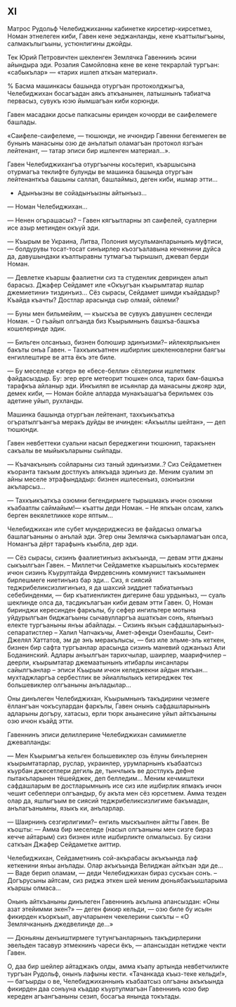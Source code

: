 ## XI
Матрос Рудольф Челебиджиханны кабинетке кирсетир-кирсетмез, Номан этнелеген киби, Гавен кене эеджанланды, кене къаттылыгъыны, салмакълыгъыны, устюнлигины джойды.

Тек Юрий Петровичтен шекленген Землячка Гавеннинъ эсини айындыра эди.
Розалия Самойловна кене ве кене текрарлай тургъан:
«сабыкълар» — «тарих ишлеп аткъан материал».

% Басма машинкасы башында отургъан протоколджыгъа, Челебиджихан босагъадан аякъ аткъанынен, латышнынъ табиатча первасыз, сувукъ юзю йымшагъан киби корюнди.

Гавен масадаки досье папкасыны еринден кочюрди ве саифелемеге башлады.

«Саифеле-саифелеме, — тюшюнди, не ичюндир Гавенни бегенмеген ве бунынъ манасыны озю де анълатып оламагъан протокол язгъан лейтенант, — татар эписи бир ишленген материал…».

Гавен Челебиджихангъа отургъычны косьтерип, къаршысына отурмагъа теклифте булунды ве машинка башында отургъан лейтенанткъа башыны саллап, башлаймыз, деген киби, ишмар этти…

- Адынъызны ве сойадынъызны айтынъыз…

— Номан Челебиджихан…

— Ненен огърашасыз?
– Гавен кягъытларны эп саифелей, суаллерни исе азыр метинден окъуй эди.

— Къырым ве Украина, Литва, Полония мусульманларынынъ муфтиси, — болдурувы тосат-тосат синъирлер къозгъалавына кечкенини дуйса да, давушындаки къалтыравны тутмагъа тырышып, джевап берди Номан. 

— Девлетке къаршы фаалиетни сиз та студенлик девринден алып барасыз.
Джафер Сейдамет иле «Окъугъан къырымтатар яшлар джемиетини» тиздинъиз…
Сёз сырасы, Сейдамет шимди къайдадыр?
Къайда къачты?
Достлар арасында сыр олмай, ойлеми?

— Буны мен бильмейим, — къыскъа ве сувукъ давушнен сесленди Номан.
– О гъайып олгъанда биз Къырымнынъ башкъа-башкъа кошелеринде эдик.

— Бильген олсанъыз, бизнен болюшир эдинъизми?– ийлекярлыкънен бакъты онъа Гавен.
– Тахкъикъатнен ишбирлик шекленювлерни баягъы енгиллештире ве атта ёкъ эте биле.

— Бу меселеде «эгер» ве «бесе-белли» сёзлерини ишлетмек файдасыздыр.
Бу: эгер ерге метеорит тюшкен олса, тарих бам-башкъа тарафкъа айланыр эди.
Инкъиляп ве исьянлар да манасыны джояр эди, демек киби, — Номан бойле алларда мунакъашагъа берильмек озь адетине уйып, рухланды.

Машинка башында отургъан лейтенант, тахкъикъаткъа огъратылгъангъа меракъ дуйды ве ичинден:
«Акъыллы шейтан», — деп тюшюнди.

Гавен невбеттеки суальни насыл береджегини тюшюнип, таракънен сакъалы ве мыйыкъларыны сыйпады.

— Къачакънынъ сойларыны сиз таный эдинъизми..?
Сиз Сейдаметнен къоранта такъым достлукъ алякъада эдинъиз де.
Меним суалим эп айны меселе этрафындадыр: бизнен ишлесенъиз, озюнъизни акъларсыз…

— Тахкъикъаткъа озюмни бегендирмеге тырышмакъ ичюн озюмни къабаатлы саймайым!— къатты деди Номан.
– Не япкъан олсам, халкъ берген векялетликке коре яптым…

Челебиджихан иле субет мундериджесиз ве файдасыз олмагъа башлагъаныны о анълай эди.
Эгер оны Землячка сыкъарламагъан олса, Номангъа дёрт тарафынъ къыбла, дер эди.

— Сёз сырасы, сизинъ фаалиетинъиз акъкъында, — девам этти джаны сыкъылгъан Гавен.
– Миллетчи Сейдаметке къаршылыкъ косьтермек ичюн сизинъ Къурултайда Фирдевснинъ коммунист такъымынен бирлешмеге ниетинъиз бар эди…
Сиз, я сиясий теджрибеликсизлигинъиз, я да шахсий зиддиет табиатынъыз себебинденми, — бир къатиенликтен дигерине баш урдынъыз, — суаль шеклинде олса да, тасдикълагъан киби девам этти Гавен.
О, Номан биринджи кересинден фаркълы, бу сефер ингильтере мотына уйдурылгъан биджагъыны сычавулларгъа ашаткъан сонъ, ялынъыз електе тургъаныны янъы абайлады.
– Сизинъ якъын сафдашларынъыз-сепаратистлер – Халил Чапчакъчы, Амет-эфенди Озенбашлы, Сеит-Джелял Хаттатов, эм де энъ меракълысы, — биз иле эльме-эль кеткен, бизнен бир сафта тургъанлар арасында сизинъ маневий оджанъыз Али Боданинский.
Адлары анъылгъан тарихчылар, шаирлер, маарифчилер – деерли, къырымтатар джемаатынынъ итибарлы инсанлары сайылгъанлар – эписи Къырым ичюн келеджекни айдын япкъан… мухтаджларгъа сербестлик ве эйиаллылыкъ  кетиреджек тек большевиклер олгъаныны анъладылар… 

Оны динълеген Челебиджихан, Къырымнынъ такъдирини чезмеге ёллангъан чокъсулардан фаркълы, Гавен онынъ сафдашларынынъ адларыны догъру, хатасыз, ерли тюрк аньанесине уйып айткъаныны озю ичюн къайд этти.

Гавеннинъ эписи делиллерине Челебиджихан самимиетле джевапланды:

— Мен Къырымгъа кельген большевиклер озь ёлуны бинълернен къырымтатарлар, руслар, украинлер, урумларнынъ къабаатсыз къурбан джесетлери дегиль де, тынчлыкъ ве достлукъ дефне пытакъларынен тёшейджек, деп белледим…
Меним кечмиштеки сафдашларым ве достларымнынъ исе сиз иле ишбирлик япмакъ ичюн чешит себеплери олгъандыр, бу акъта мен сёз юрсетмем.
Амма тезден олар да, яшлыгъым ве сиясий теджрибеликсизлигиме бакъмадан, анълагъанымны, языкъ ки, анъларлар.

— Шаирнинъ сезгирлигими?– енгиль мыскъылнен айтты Гавен.
Ве къошты:
— Амма бир меселеде (насыл олгъаныны мен сизге бираз кечче айтарым) сиз бизнен илле ишбирликте олмалысыз.
Бу сизни саткъан Джафер Сейдаметке аиттир.

Челебиджихан, Сейдаметнинъ сой-акърабасы акъкъында лаф кеткенини янъы анълады.
Олар акъкъында Велиджан айткъан эди де…
— Ваде берип оламам, — деди Челебиджихан бираз сускъан сонъ.
– Догърусыны айтсам, сиз риджа эткен шей меним дюньябакъышларыма къаршы олмаса…

Онынъ айткъаныны динълеген Гавеннинъ акълына апансыздан:
«Оны азат этейимми экен?» — деген фикир кельди, — озю биле бу исьян фикирден къоркъып, авучларынен чекелерини сыкъты – «О Землячканынъ джедвелинде де…»

— Дюньяны денъиштирмеге тутунгъанларнынъ такъдирлерини эвельден тасавур этмекнинъ чареси ёкъ, — апансыздан нетидже чекти Гавен.

О, даа бир шейлер айтаджакъ олды, амма къапу артында невбетчиликте тургъан Рудольф, онынъ лафыны кести.
«Тачанкада къыз-теке кельди!», — багъырды о ве, Челебиджиханнынъ къабаатсыз олгъаны акъкъында фикирден даа сонъуна къадар къуртулмагъан Гавеннинъ юзю бир кереден агъангъаныны сезип, босагъа янында токътады.
